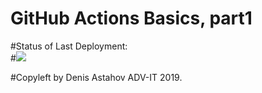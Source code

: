 # GitHub Actions Basics, part1


#Status of Last Deployment:<br>
#<img src="https://github.com/adv4000/github-actions-part-1-basics/workflows/My-GitHubActions-Basics/badge.svg?branch=master"><br>


#Copyleft by Denis Astahov ADV-IT 2019.

